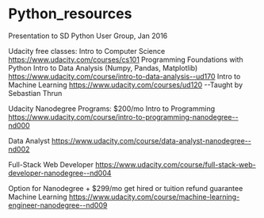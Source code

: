 # Python_resources
Presentation to SD Python User Group, Jan 2016

Udacity free classes:
Intro to Computer Science https://www.udacity.com/courses/cs101
Programming Foundations with Python
Intro to Data Analysis (Numpy, Pandas, Matplotlib) https://www.udacity.com/course/intro-to-data-analysis--ud170
Intro to Machine Learning https://www.udacity.com/courses/ud120 --Taught by Sebastian Thrun

Udacity Nanodegree Programs: $200/mo
Intro to Programming https://www.udacity.com/course/intro-to-programming-nanodegree--nd000

Data Analyst https://www.udacity.com/course/data-analyst-nanodegree--nd002

Full-Stack Web Developer https://www.udacity.com/course/full-stack-web-developer-nanodegree--nd004

Option for Nanodegree + $299/mo get hired or tuition refund guarantee
Machine Learning https://www.udacity.com/course/machine-learning-engineer-nanodegree--nd009
